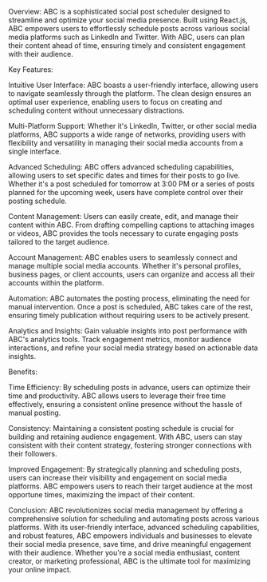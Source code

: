Overview:
ABC is a sophisticated social post scheduler designed to streamline and optimize your social media presence. Built using React.js, ABC empowers users to effortlessly schedule posts across various social media platforms such as LinkedIn and Twitter. With ABC, users can plan their content ahead of time, ensuring timely and consistent engagement with their audience.

Key Features:

Intuitive User Interface: ABC boasts a user-friendly interface, allowing users to navigate seamlessly through the platform. The clean design ensures an optimal user experience, enabling users to focus on creating and scheduling content without unnecessary distractions.

Multi-Platform Support: Whether it's LinkedIn, Twitter, or other social media platforms, ABC supports a wide range of networks, providing users with flexibility and versatility in managing their social media accounts from a single interface.

Advanced Scheduling: ABC offers advanced scheduling capabilities, allowing users to set specific dates and times for their posts to go live. Whether it's a post scheduled for tomorrow at 3:00 PM or a series of posts planned for the upcoming week, users have complete control over their posting schedule.

Content Management: Users can easily create, edit, and manage their content within ABC. From drafting compelling captions to attaching images or videos, ABC provides the tools necessary to curate engaging posts tailored to the target audience.

Account Management: ABC enables users to seamlessly connect and manage multiple social media accounts. Whether it's personal profiles, business pages, or client accounts, users can organize and access all their accounts within the platform.

Automation: ABC automates the posting process, eliminating the need for manual intervention. Once a post is scheduled, ABC takes care of the rest, ensuring timely publication without requiring users to be actively present.

Analytics and Insights: Gain valuable insights into post performance with ABC's analytics tools. Track engagement metrics, monitor audience interactions, and refine your social media strategy based on actionable data insights.

Benefits:

Time Efficiency: By scheduling posts in advance, users can optimize their time and productivity. ABC allows users to leverage their free time effectively, ensuring a consistent online presence without the hassle of manual posting.

Consistency: Maintaining a consistent posting schedule is crucial for building and retaining audience engagement. With ABC, users can stay consistent with their content strategy, fostering stronger connections with their followers.

Improved Engagement: By strategically planning and scheduling posts, users can increase their visibility and engagement on social media platforms. ABC empowers users to reach their target audience at the most opportune times, maximizing the impact of their content.

Conclusion:
ABC revolutionizes social media management by offering a comprehensive solution for scheduling and automating posts across various platforms. With its user-friendly interface, advanced scheduling capabilities, and robust features, ABC empowers individuals and businesses to elevate their social media presence, save time, and drive meaningful engagement with their audience. Whether you're a social media enthusiast, content creator, or marketing professional, ABC is the ultimate tool for maximizing your online impact.
